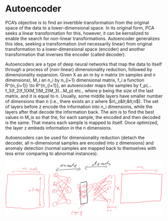 # Autoencoder

PCA’s objective is to find an invertible transformation from the original space of the data to a lower-dimensional space. In its original form, PCA seeks a linear transformation for this, however, it can be kernalized to enable the search for non-linear transformations. Autoencoder generalizes this idea, seeking a transformation \(not necessarily linear\) from original transformation to a lower-dimensional space \(encoder\) and another transformation that inverses the encoder \(called decoder\).

Autoencoders are a type of deep neural networks that map the data to itself through a process of \(non-linear\) dimensionality reduction, followed by dimensionality expansion. Given X as an m by n matrix \(m samples and n dimensions\), M_i an n\_i by n_{i+1} dimensional matrix, f_i a function R^{n_{i+1}} \to R^{n\_{i+1}}, an autoencoder maps the samples by f\_p\(…f\_3\(f\_2\(f\_1\(XM\_1\)M\_2\)M\_3\)…M\_p\) etc., where p being the size of the last matrix, and it is equal to n. Usually, some middle layers have smaller number of dimensions than n \(i.e., there exists an z where $n\_z&lt;&lt;n$\). The set of layers before z encode the information into n\_i dimensions, while the layers after that decode the information back. The aim is to find the best values in M\_is so that the, for each sample, the encoded and then decoded is the same. That means each sample is mapped to itself. Once optimized, the layer z embeds information in the n dimensions.

Autoencoders can be used for dimensionality reduction \(detach the decoder, all n-dimensional samples are encoded into z dimensions\) and anomaly detection \(normal samples are mapped back to themselves with less error comparing to abnormal instances\).

![Two candidate lines, green gives 4/30 and the orange gives 4/30 loss value according to the 0/1 loss function.](../../../.gitbook/assets/autoencoder_1.png)









